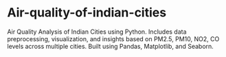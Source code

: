 # Air-quality-of-indian-cities
Air Quality Analysis of Indian Cities using Python. Includes data preprocessing, visualization, and insights based on PM2.5, PM10, NO2, CO levels across multiple cities. Built using Pandas, Matplotlib, and Seaborn.
